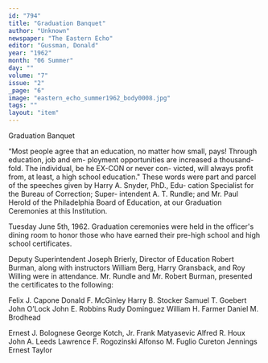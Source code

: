 ```yaml
---
id: "794"
title: "Graduation Banquet"
author: "Unknown"
newspaper: "The Eastern Echo"
editor: "Gussman, Donald"
year: "1962"
month: "06 Summer"
day: ""
volume: "7"
issue: "2"
_page: "6"
image: "eastern_echo_summer1962_body0008.jpg"
tags: ""
layout: "item"
---
```

Graduation
Banquet

“Most people agree that an education, no matter
how small, pays! Through education, job and em-
ployment opportunities are increased a thousand-
fold. The individual, be he EX-CON or never con-
victed, will always profit from, at least, a high school
education." These words were part and parcel of
the speeches given by Harry A. Snyder, PhD., Edu-
cation Specialist for the Bureau of Correction; Super-
intendent A. T. Rundle; and Mr. Paul Herold of the
Philadelphia Board of Education, at our Graduation
Ceremonies at this Institution.

Tuesday June 5th, 1962. Graduation ceremonies
were held in the officer's dining room to honor those
who have earned their pre-high school and high
school certificates.

Deputy Superintendent Joseph Brierly, Director
of Education Robert Burman, along with instructors
William Berg, Harry Gransback, and Roy Willing
were in attendance. Mr. Rundle and Mr. Robert
Burman, presented the certificates to the following:

Felix J. Capone
Donald F. McGinley
Harry B. Stocker
Samuel T. Goebert
John O’Lock
John E. Robbins
Rudy Dominguez
William H. Farmer
Daniel M. Brodhead

Ernest J. Bolognese
George Kotch, Jr.
Frank Matyasevic
Alfred R. Houx
John A. Leeds
Lawrence F. Rogozinski
Alfonso M. Fuglio
Cureton Jennings
Ernest Taylor
